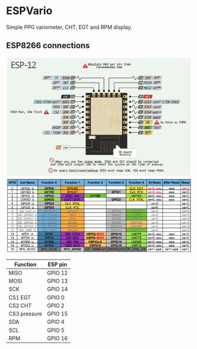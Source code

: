 # ESPVario
Simple PPG variometer, CHT, EGT and RPM display.

## ESP8266 connections

![ESP pinout](img/esp12e-pinout.png)
![ESP pinout](img/pin_functions.png)

| Function | ESP pin | 
| ------ | ------ |
| MISO  | GPIO 12 |
| MOSI  | GPIO 13 |
| SCK | GPIO 14 |
| CS1 EGT | GPIO 0  |
| CS2 CHT | GPIO 2  |
| CS3 pressure| GPIO 15 |
| SDA | GPIO 4 |
| SCL | GPIO 5 |
| RPM | GPIO 16 |
